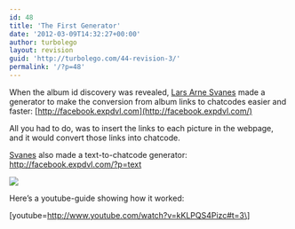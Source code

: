 ```yaml
---
id: 48
title: 'The First Generator'
date: '2012-03-09T14:32:27+00:00'
author: turbolego
layout: revision
guid: 'http://turbolego.com/44-revision-3/'
permalink: '/?p=48'
---
```


When the album id discovery was revealed, [Lars Arne Svanes](http://www.facebook.com/Lanjelin.Svanes) made a generator to make the conversion from album links to chatcodes easier and faster: [http://facebook.expdvl.com](http://facebook.expdvl.com/)

All you had to do, was to insert the links to each picture in the webpage, and it would convert those links into chatcode.

[Svanes](http://www.facebook.com/Lanjelin.Svanes) also made a text-to-chatcode generator: <http://facebook.expdvl.com/?p=text>

![](www(7))

Here’s a youtube-guide showing how it worked:

\[youtube=http://www.youtube.com/watch?v=kKLPQS4Pizc#t=3\]